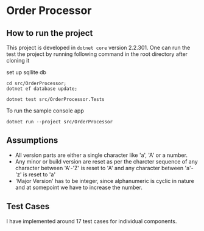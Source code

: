 # Order Processor

## How to run the project

This project is developed in `dotnet core` version 2.2.301. One can run the test the project by running following command in the root directory after cloning it


set up sqllite db 

```
cd src/OrderProcessor;
dotnet ef database update;

```


```
dotnet test src/OrderProcessor.Tests
```

To run the sample console app

```
dotnet run --project src/OrderProcessor
```


## Assumptions

- All version parts are either a single character like 'a', 'A' or a number.
- Any minor or build version are reset as per the charcter sequence of any character between 'A'-'Z' is reset to 'A' and any character between 'a'-'z' is reset to 'a'
- 'Major Version' has to be integer, since alphanumeric is cyclic in nature and at somepoint we have to increase the number.


## Test Cases

I have implemented around 17 test cases for individual components.


